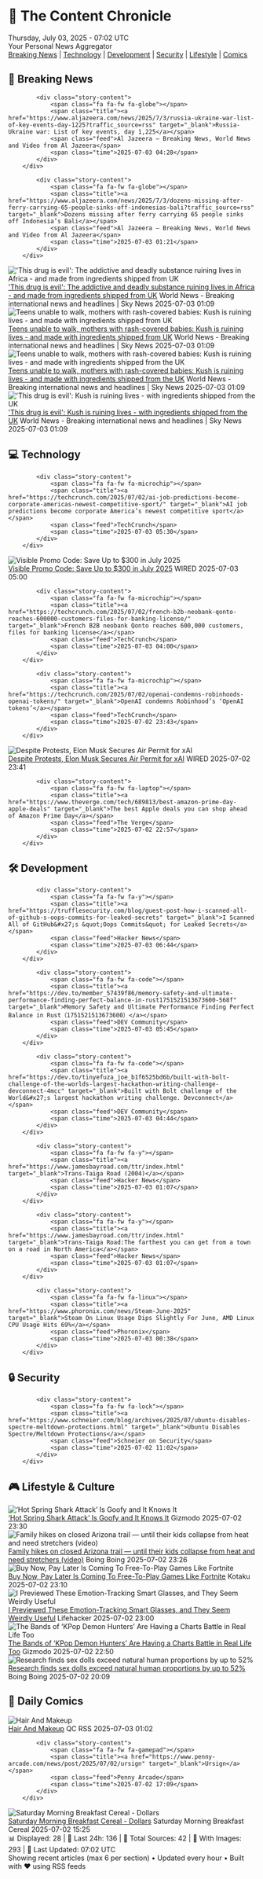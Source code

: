 <!-- Processing 54 RSS feeds at 2025-07-03 07:02:21 UTC -->
<!-- Processing: Saturday Morning Breakfast Cereal -->
<!-- Processing: Dilbert -->
<!-- Processing: Dinosaur Comics -->
<!-- Processing: CNN Top Stories -->
<!-- Processing: CNN Breaking News -->
<!-- Processing: CBC News -->
<!-- Error processing https://rss.cbc.ca/lineup/topstories.xml: The read operation timed out -->
<!-- Processing: Associated Press Breaking -->
<!-- Processing: ABC News Breaking -->
<!-- Processing: NBC News Breaking -->
<!-- Processing: Guardian World News -->
<!-- Processing: Sky News World -->
<!-- Processing: TechCrunch -->
<!-- Processing: Ars Technica -->
<!-- Processing: Slashdot -->
<!-- Processing: Hacker News -->
<!-- Processing: StackOverflow Blog -->
<!-- Processing: Phoronix Linux News -->
<!-- Processing: It's FOSS -->
<!-- Error processing https://itsfoss.com/rss/: The read operation timed out -->
<!-- Processing: Linux.com -->
<!-- Processing: Red Hat Blog -->
<!-- Processing: Ubuntu Blog -->
<!-- Processing: GitHub Blog -->
<!-- Processing: GitLab Blog -->
<!-- Processing: InfoQ -->
<!-- Processing: Coding Horror -->
<!-- Processing: The Pragmatic Engineer -->
<!-- Processing: Kotaku -->
<!-- Processing: Krebs on Security -->
<!-- Processing: Schneier on Security -->
<!-- Generated 3 new posts out of 29 feeds processed -->
<div class="newspaper-header">
    <h1 class="newspaper-title">📰 The Content Chronicle</h1>
    <div class="newspaper-date">Thursday, July 03, 2025 - 07:02 UTC</div>
    <div class="newspaper-subtitle">Your Personal News Aggregator</div>
</div>

<div class="newspaper-nav">
    <a href="#breaking">Breaking News</a> |
    <a href="#tech">Technology</a> |
    <a href="#dev">Development</a> |
    <a href="#security">Security</a> |
    <a href="#lifestyle">Lifestyle</a> |
    <a href="#webcomics">Comics</a>
</div>

<div class="news-section breaking-news" id="breaking">
<h2 class="section-header">🚨 Breaking News</h2>
<div class="stories-container">
<div class="story">
            
            <div class="story-content">
                <span class="fa fa-fw fa-globe"></span>
                <span class="title"><a href="https://www.aljazeera.com/news/2025/7/3/russia-ukraine-war-list-of-key-events-day-1225?traffic_source=rss" target="_blank">Russia-Ukraine war: List of key events, day 1,225</a></span>
                <span class="feed">Al Jazeera – Breaking News, World News and Video from Al Jazeera</span>
                <span class="time">2025-07-03 04:28</span>
            </div>
        </div>
<div class="story">
            
            <div class="story-content">
                <span class="fa fa-fw fa-globe"></span>
                <span class="title"><a href="https://www.aljazeera.com/news/2025/7/3/dozens-missing-after-ferry-carrying-65-people-sinks-off-indonesias-bali?traffic_source=rss" target="_blank">Dozens missing after ferry carrying 65 people sinks off Indonesia’s Bali</a></span>
                <span class="feed">Al Jazeera – Breaking News, World News and Video from Al Jazeera</span>
                <span class="time">2025-07-03 01:21</span>
            </div>
        </div>
<div class="story">
            <img src="https://e3.365dm.com/25/07/1920x1080/skynews-sierra-leone-kush_6955462.png?20250702144434" alt="&#x27;This drug is evil&#x27;: The addictive and deadly substance ruining lives in Africa - and made from ingredients shipped from UK" class="story-image" loading="lazy" onerror="this.style.display='none'">
            <div class="story-content">
                <span class="fa fa-fw fa-satellite"></span>
                <span class="title"><a href="https://news.sky.com/story/this-drug-is-evil-kush-is-ruining-lives-with-ingredients-shipped-from-the-uk-13391368" target="_blank">&#x27;This drug is evil&#x27;: The addictive and deadly substance ruining lives in Africa - and made from ingredients shipped from UK</a></span>
                <span class="feed">World News - Breaking international news and headlines | Sky News</span>
                <span class="time">2025-07-03 01:09</span>
            </div>
        </div>
<div class="story">
            <img src="https://e3.365dm.com/25/07/1920x1080/skynews-sierra-leone-kush_6955462.png?20250702144434" alt="Teens unable to walk, mothers with rash-covered babies: Kush is ruining lives - and made with ingredients shipped from UK" class="story-image" loading="lazy" onerror="this.style.display='none'">
            <div class="story-content">
                <span class="fa fa-fw fa-satellite"></span>
                <span class="title"><a href="https://news.sky.com/story/this-drug-is-evil-kush-is-ruining-lives-with-ingredients-shipped-from-the-uk-13391368" target="_blank">Teens unable to walk, mothers with rash-covered babies: Kush is ruining lives - and made with ingredients shipped from UK</a></span>
                <span class="feed">World News - Breaking international news and headlines | Sky News</span>
                <span class="time">2025-07-03 01:09</span>
            </div>
        </div>
<div class="story">
            <img src="https://e3.365dm.com/25/07/1920x1080/skynews-sierra-leone-kush_6955462.png?20250702144434" alt="Teens unable to walk, mothers with rash-covered babies: Kush is ruining lives - and made with ingredients shipped from the UK" class="story-image" loading="lazy" onerror="this.style.display='none'">
            <div class="story-content">
                <span class="fa fa-fw fa-satellite"></span>
                <span class="title"><a href="https://news.sky.com/story/this-drug-is-evil-kush-is-ruining-lives-with-ingredients-shipped-from-the-uk-13391368" target="_blank">Teens unable to walk, mothers with rash-covered babies: Kush is ruining lives - and made with ingredients shipped from the UK</a></span>
                <span class="feed">World News - Breaking international news and headlines | Sky News</span>
                <span class="time">2025-07-03 01:09</span>
            </div>
        </div>
<div class="story">
            <img src="https://e3.365dm.com/25/07/1920x1080/skynews-sierra-leone-kush_6955462.png?20250702144434" alt="&#x27;This drug is evil&#x27;: Kush is ruining lives - with ingredients shipped from the UK" class="story-image" loading="lazy" onerror="this.style.display='none'">
            <div class="story-content">
                <span class="fa fa-fw fa-satellite"></span>
                <span class="title"><a href="https://news.sky.com/story/this-drug-is-evil-kush-is-ruining-lives-with-ingredients-shipped-from-the-uk-13391368" target="_blank">&#x27;This drug is evil&#x27;: Kush is ruining lives - with ingredients shipped from the UK</a></span>
                <span class="feed">World News - Breaking international news and headlines | Sky News</span>
                <span class="time">2025-07-03 01:09</span>
            </div>
        </div>
</div>
</div>
<div class="news-section tech-news" id="tech">
<h2 class="section-header">💻 Technology</h2>
<div class="stories-container">
<div class="story">
            
            <div class="story-content">
                <span class="fa fa-fw fa-microchip"></span>
                <span class="title"><a href="https://techcrunch.com/2025/07/02/ai-job-predictions-become-corporate-americas-newest-competitive-sport/" target="_blank">AI job predictions become corporate America’s newest competitive sport</a></span>
                <span class="feed">TechCrunch</span>
                <span class="time">2025-07-03 05:30</span>
            </div>
        </div>
<div class="story">
            <img src="https://media.wired.com/photos/66ea0770a11625d8759598b4/master/pass/WIRED-Coupons-8.jpg" alt="Visible Promo Code: Save Up to $300 in July 2025" class="story-image" loading="lazy" onerror="this.style.display='none'">
            <div class="story-content">
                <span class="fa fa-fw fa-bolt"></span>
                <span class="title"><a href="https://www.wired.com/story/visible-promo-code/" target="_blank">Visible Promo Code: Save Up to $300 in July 2025</a></span>
                <span class="feed">WIRED</span>
                <span class="time">2025-07-03 05:00</span>
            </div>
        </div>
<div class="story">
            
            <div class="story-content">
                <span class="fa fa-fw fa-microchip"></span>
                <span class="title"><a href="https://techcrunch.com/2025/07/02/french-b2b-neobank-qonto-reaches-600000-customers-files-for-banking-license/" target="_blank">French B2B neobank Qonto reaches 600,000 customers, files for banking license</a></span>
                <span class="feed">TechCrunch</span>
                <span class="time">2025-07-03 04:00</span>
            </div>
        </div>
<div class="story">
            
            <div class="story-content">
                <span class="fa fa-fw fa-microchip"></span>
                <span class="title"><a href="https://techcrunch.com/2025/07/02/openai-condemns-robinhoods-openai-tokens/" target="_blank">OpenAI condemns Robinhood’s ‘OpenAI tokens’</a></span>
                <span class="feed">TechCrunch</span>
                <span class="time">2025-07-02 23:43</span>
            </div>
        </div>
<div class="story">
            <img src="https://media.wired.com/photos/6865c256720d56593b1aa49a/master/pass/GettyImages-2218024188.jpg" alt="Despite Protests, Elon Musk Secures Air Permit for xAI" class="story-image" loading="lazy" onerror="this.style.display='none'">
            <div class="story-content">
                <span class="fa fa-fw fa-bolt"></span>
                <span class="title"><a href="https://www.wired.com/story/xai-data-center-air-pollution-permit/" target="_blank">Despite Protests, Elon Musk Secures Air Permit for xAI</a></span>
                <span class="feed">WIRED</span>
                <span class="time">2025-07-02 23:41</span>
            </div>
        </div>
<div class="story">
            
            <div class="story-content">
                <span class="fa fa-fw fa-laptop"></span>
                <span class="title"><a href="https://www.theverge.com/tech/689813/best-amazon-prime-day-apple-deals" target="_blank">The best Apple deals you can shop ahead of Amazon Prime Day</a></span>
                <span class="feed">The Verge</span>
                <span class="time">2025-07-02 22:57</span>
            </div>
        </div>
</div>
</div>
<div class="news-section dev-news" id="dev">
<h2 class="section-header">🛠️ Development</h2>
<div class="stories-container">
<div class="story">
            
            <div class="story-content">
                <span class="fa fa-fw fa-y"></span>
                <span class="title"><a href="https://trufflesecurity.com/blog/guest-post-how-i-scanned-all-of-github-s-oops-commits-for-leaked-secrets" target="_blank">I Scanned All of GitHub&#x27;s &quot;Oops Commits&quot; for Leaked Secrets</a></span>
                <span class="feed">Hacker News</span>
                <span class="time">2025-07-03 06:44</span>
            </div>
        </div>
<div class="story">
            
            <div class="story-content">
                <span class="fa fa-fw fa-code"></span>
                <span class="title"><a href="https://dev.to/member_57439f86/memory-safety-and-ultimate-performance-finding-perfect-balance-in-rust1751521513673600-568f" target="_blank">Memory Safety and Ultimate Performance Finding Perfect Balance in Rust（1751521513673600）</a></span>
                <span class="feed">DEV Community</span>
                <span class="time">2025-07-03 05:45</span>
            </div>
        </div>
<div class="story">
            
            <div class="story-content">
                <span class="fa fa-fw fa-code"></span>
                <span class="title"><a href="https://dev.to/tinyefuza_joe_b1f6525bd6b/built-with-bolt-challenge-of-the-worlds-largest-hackathon-writing-challenge-devconnect-4mcc" target="_blank">Built with Bolt challenge of the World&#x27;s largest hackathon writing challenge. Devconnect</a></span>
                <span class="feed">DEV Community</span>
                <span class="time">2025-07-03 04:44</span>
            </div>
        </div>
<div class="story">
            
            <div class="story-content">
                <span class="fa fa-fw fa-y"></span>
                <span class="title"><a href="https://www.jamesbayroad.com/ttr/index.html" target="_blank">Trans-Taiga Road (2004)</a></span>
                <span class="feed">Hacker News</span>
                <span class="time">2025-07-03 01:07</span>
            </div>
        </div>
<div class="story">
            
            <div class="story-content">
                <span class="fa fa-fw fa-y"></span>
                <span class="title"><a href="https://www.jamesbayroad.com/ttr/index.html" target="_blank">Trans-Taiga Road:The farthest you can get from a town on a road in North America</a></span>
                <span class="feed">Hacker News</span>
                <span class="time">2025-07-03 01:07</span>
            </div>
        </div>
<div class="story">
            
            <div class="story-content">
                <span class="fa fa-fw fa-linux"></span>
                <span class="title"><a href="https://www.phoronix.com/news/Steam-June-2025" target="_blank">Steam On Linux Usage Dips Slightly For June, AMD Linux CPU Usage Hits 69%</a></span>
                <span class="feed">Phoronix</span>
                <span class="time">2025-07-03 00:38</span>
            </div>
        </div>
</div>
</div>
<div class="news-section security-news" id="security">
<h2 class="section-header">🔒 Security</h2>
<div class="stories-container">
<div class="story">
            
            <div class="story-content">
                <span class="fa fa-fw fa-lock"></span>
                <span class="title"><a href="https://www.schneier.com/blog/archives/2025/07/ubuntu-disables-spectre-meltdown-protections.html" target="_blank">Ubuntu Disables Spectre/Meltdown Protections</a></span>
                <span class="feed">Schneier on Security</span>
                <span class="time">2025-07-02 11:02</span>
            </div>
        </div>
</div>
</div>
<div class="news-section lifestyle-news" id="lifestyle">
<h2 class="section-header">🎮 Lifestyle & Culture</h2>
<div class="stories-container">
<div class="story">
            <img src="https://gizmodo.com/app/uploads/2025/07/HotSpringsSharkAttack.jpg" alt="‘Hot Spring Shark Attack’ Is Goofy and It Knows It" class="story-image" loading="lazy" onerror="this.style.display='none'">
            <div class="story-content">
                <span class="fa fa-fw fa-computer"></span>
                <span class="title"><a href="https://gizmodo.com/hot-spring-shark-attack-is-goofy-and-it-knows-it-2000622944" target="_blank">‘Hot Spring Shark Attack’ Is Goofy and It Knows It</a></span>
                <span class="feed">Gizmodo</span>
                <span class="time">2025-07-02 23:30</span>
            </div>
        </div>
<div class="story">
            <img src="https://i0.wp.com/boingboing.net/wp-content/uploads/2025/07/Arizona.jpeg?fit=1080%2C720&amp;quality=60&amp;ssl=1" alt="Family hikes on closed Arizona trail — until their kids collapse from heat and need stretchers (video)" class="story-image" loading="lazy" onerror="this.style.display='none'">
            <div class="story-content">
                <span class="fa fa-fw fa-arrow-right"></span>
                <span class="title"><a href="https://boingboing.net/2025/07/02/family-hikes-on-closed-arizona-trail-until-their-kids-collapse-from-heat-and-need-stretchers-video.html" target="_blank">Family hikes on closed Arizona trail — until their kids collapse from heat and need stretchers (video)</a></span>
                <span class="feed">Boing Boing</span>
                <span class="time">2025-07-02 23:26</span>
            </div>
        </div>
<div class="story">
            <img src="https://i.kinja-img.com/image/upload/c_fit,q_80,w_636/9fd680bdda3fe34ac13e18a69b8e366c.jpg" alt="Buy Now, Pay Later Is Coming To Free-To-Play Games Like Fortnite" class="story-image" loading="lazy" onerror="this.style.display='none'">
            <div class="story-content">
                <span class="fa fa-fw fa-gamepad"></span>
                <span class="title"><a href="https://kotaku.com/buy-now-pay-later-xsolla-fortnite-burrito-payment-plan-1851785550" target="_blank">Buy Now, Pay Later Is Coming To Free-To-Play Games Like Fortnite</a></span>
                <span class="feed">Kotaku</span>
                <span class="time">2025-07-02 23:10</span>
            </div>
        </div>
<div class="story">
            <img src="https://lifehacker.com/imagery/articles/01JZ3T69SV6RRW0S7D5YP6KA80/hero-image.jpg" alt="I Previewed These Emotion-Tracking Smart Glasses, and They Seem Weirdly Useful" class="story-image" loading="lazy" onerror="this.style.display='none'">
            <div class="story-content">
                <span class="fa fa-fw fa-life-ring"></span>
                <span class="title"><a href="https://lifehacker.com/tech/emotion-tracking-smart-glasses?utm_medium=RSS" target="_blank">I Previewed These Emotion-Tracking Smart Glasses, and They Seem Weirdly Useful</a></span>
                <span class="feed">Lifehacker</span>
                <span class="time">2025-07-02 23:00</span>
            </div>
        </div>
<div class="story">
            <img src="https://gizmodo.com/app/uploads/2025/07/Your-Idol-Saja-Boys-Netflix.jpg" alt="The Bands of ‘KPop Demon Hunters’ Are Having a Charts Battle in Real Life Too" class="story-image" loading="lazy" onerror="this.style.display='none'">
            <div class="story-content">
                <span class="fa fa-fw fa-computer"></span>
                <span class="title"><a href="https://gizmodo.com/the-bands-of-kpop-demon-hunters-are-having-a-charts-battle-in-real-life-too-2000623584" target="_blank">The Bands of ‘KPop Demon Hunters’ Are Having a Charts Battle in Real Life Too</a></span>
                <span class="feed">Gizmodo</span>
                <span class="time">2025-07-02 22:50</span>
            </div>
        </div>
<div class="story">
            <img src="https://i0.wp.com/boingboing.net/wp-content/uploads/2025/07/waist.jpg?fit=1230%2C933&amp;quality=60&amp;ssl=1" alt="Research finds sex dolls exceed natural human proportions by up to 52%" class="story-image" loading="lazy" onerror="this.style.display='none'">
            <div class="story-content">
                <span class="fa fa-fw fa-arrow-right"></span>
                <span class="title"><a href="https://boingboing.net/2025/07/02/research-finds-sex-dolls-exceed-natural-human-proportions-by-up-to-52.html" target="_blank">Research finds sex dolls exceed natural human proportions by up to 52%</a></span>
                <span class="feed">Boing Boing</span>
                <span class="time">2025-07-02 20:09</span>
            </div>
        </div>
</div>
</div>
<div class="news-section webcomics-section" id="webcomics">
<h2 class="section-header">🎨 Daily Comics</h2>
<div class="stories-container">
<div class="story">
            <img src="http://www.questionablecontent.net/comics/5605.png" alt="Hair And Makeup" class="story-image" loading="lazy" onerror="this.style.display='none'">
            <div class="story-content">
                <span class="fa fa-fw fa-music"></span>
                <span class="title"><a href="http://questionablecontent.net/view.php?comic=5605" target="_blank">Hair And Makeup</a></span>
                <span class="feed">QC RSS</span>
                <span class="time">2025-07-03 01:02</span>
            </div>
        </div>
<div class="story">
            
            <div class="story-content">
                <span class="fa fa-fw fa-gamepad"></span>
                <span class="title"><a href="https://www.penny-arcade.com/news/post/2025/07/02/ursign" target="_blank">Ursign</a></span>
                <span class="feed">Penny Arcade</span>
                <span class="time">2025-07-02 17:09</span>
            </div>
        </div>
<div class="story">
            <img src="https://www.smbc-comics.com/comics/1750828176-20250702.png" alt="Saturday Morning Breakfast Cereal - Dollars" class="story-image" loading="lazy" onerror="this.style.display='none'">
            <div class="story-content">
                <span class="fa fa-fw fa-smile"></span>
                <span class="title"><a href="https://www.smbc-comics.com/comic/dollars" target="_blank">Saturday Morning Breakfast Cereal - Dollars</a></span>
                <span class="feed">Saturday Morning Breakfast Cereal</span>
                <span class="time">2025-07-02 15:25</span>
            </div>
        </div>
</div>
</div>

<div class="newspaper-footer">
    <div class="stats">
        📊 Displayed: 28 | 📅 Last 24h: 136 | 📡 Total Sources: 42 | 📸 With Images: 293 |
        🔄 Last Updated: 07:02 UTC
    </div>
    <div class="footer-note">
        Showing recent articles (max 6 per section) • Updated every hour • Built with ❤️ using RSS feeds
    </div>
</div>
